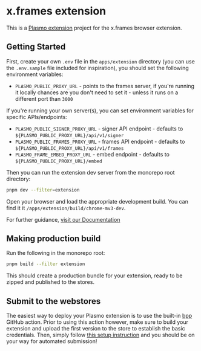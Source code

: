 # x.frames extension

This is a [Plasmo extension](https://docs.plasmo.com/) project for the x.frames browser extension.

## Getting Started

First, create your own `.env` file in the `apps/extension` directory (you can use the `.env.sample` file included for inspiration), you should set the following environment variables:

- `PLASMO_PUBLIC_PROXY_URL` - points to the frames server, if you're running it locally chances are you don't need to set it - unless it runs on a different port than `3000`

If you're running your own server(s), you can set environment variables for specific APIs/endpoints:

- `PLASMO_PUBLIC_SIGNER_PROXY_URL` - signer API endpoint - defaults to `${PLASMO_PUBLIC_PROXY_URL}/api/v1/signer`
- `PLASMO_PUBLIC_FRAMES_PROXY_URL` - frames API endpoint - defaults to `${PLASMO_PUBLIC_PROXY_URL}/api/v1/frames`
- `PLASMO_FRAME_EMBED_PROXY_URL` - embed endpoint - defaults to `${PLASMO_PUBLIC_PROXY_URL}/embed`

Then you can run the extension dev server from the monorepo root directory:

```bash
pnpm dev --filter=extension
```

Open your browser and load the appropriate development build. You can find it it `/apps/extension/build/chrome-mv3-dev`.

For further guidance, [visit our Documentation](https://docs.plasmo.com/)

## Making production build

Run the following in the monorepo root:

```bash
pnpm build --filter extension
```

This should create a production bundle for your extension, ready to be zipped and published to the stores.

## Submit to the webstores

The easiest way to deploy your Plasmo extension is to use the built-in [bpp](https://bpp.browser.market) GitHub action. Prior to using this action however, make sure to build your extension and upload the first version to the store to establish the basic credentials. Then, simply follow [this setup instruction](https://docs.plasmo.com/framework/workflows/submit) and you should be on your way for automated submission!
